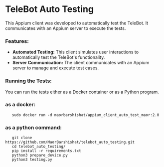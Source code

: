 # TeleBot Auto Testing

This Appium client was developed to automatically test the TeleBot. It communicates with an Appium server to execute the tests.

### Features:
- **Automated Testing:** This client simulates user interactions to automatically test the TeleBot's functionality.
- **Server Communication:** The client communicates with an Appium server to manage and execute test cases.

### Running the Tests:
You can run the tests either as a Docker container or as a Python program.
### as a docker:
```
   sudo docker run -d maorbarshishat/appium_client_auto_test_maor:2.0
```

### as a python command:
 ```
    git clone https://github.com/MaorBarshishat/telebot_auto_testing.git
    cd telebot_auto_testing/
    pip install -r requirements.txt
    python3 prepare_device.py
    python3 testing.py
```
